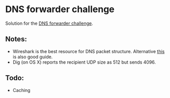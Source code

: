 # DNS forwarder challenge

Solution for the [DNS forwarder challenge](https://codingchallenges.fyi/challenges/challenge-dns-forwarder).

## Notes:

* Wireshark is the best resource for DNS packet structure. Alternative [this](https://www.catchpoint.com/blog/how-dns-works) is also good guide.
* Dig (on OS X) reports the recipient UDP size as 512 but sends 4096.

## Todo:

* Caching